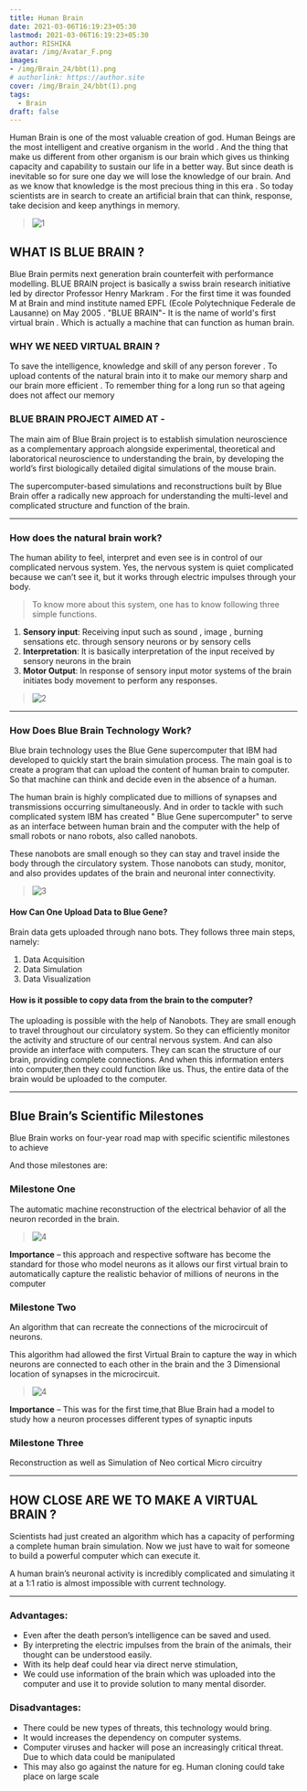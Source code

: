```yaml
---
title: Human Brain
date: 2021-03-06T16:19:23+05:30
lastmod: 2021-03-06T16:19:23+05:30
author: RISHIKA
avatar: /img/Avatar_F.png
images: 
- /img/Brain_24/bbt(1).png
# authorlink: https://author.site
cover: /img/Brain_24/bbt(1).png
tags:
  - Brain
draft: false
---
```


Human Brain is one of the most valuable creation of god. Human Beings are the most intelligent and creative organism in the world . And the thing that make us different from other organism is our brain which gives us thinking capacity and capability to sustain our life in a better way.
But since death is inevitable so for sure one day we will lose the knowledge of our brain. And as we know that knowledge is the most precious thing in this era . So today scientists are in search to create an artificial brain that can think, response, take decision and keep anythings in memory.

<!--more-->

> ![1](/img/Brain_24/bbt(1).png)

## WHAT IS BLUE BRAIN ?

Blue Brain permits next generation brain counterfeit with performance modelling. BLUE BRAIN project is basically a swiss brain research initiative led by director Professor Henry Markram . For the first time it was founded M at Brain and mind institute named EPFL (Ecole Polytechnique Federale de Lausanne) on  May 2005 . "BLUE BRAIN"- It is the name of world's first virtual brain . Which is actually a machine that can function as human brain. 


### WHY WE NEED VIRTUAL BRAIN ?

To save the intelligence, knowledge and skill of any person forever .
To upload contents of the natural brain into it to make our memory sharp and our brain more efficient .
To remember thing for a long run so that ageing does not affect our memory


### BLUE BRAIN PROJECT AIMED AT -

The main aim of Blue Brain project is to establish simulation neuroscience as a complementary approach alongside experimental, theoretical and laboratorical neuroscience to understanding the brain, by developing the world’s first biologically detailed digital simulations of the mouse brain. 

The supercomputer-based simulations and reconstructions built by Blue Brain offer a radically new approach for understanding the multi-level and complicated structure and function of the brain.

---
### How does the natural brain work?

The human ability to feel, interpret and even see is in control of our complicated nervous system. Yes, the nervous system is quiet complicated because we can’t see it, but it works through electric impulses through your body.

> To know more about this system, one has to know following three simple functions.

1. **Sensory input**: Receiving input such as sound , image , burning sensations etc. through sensory neurons or by sensory cells
2. **Interpretation**: It is basically interpretation of the input received by sensory neurons in the brain
3. **Motor Output**: In response of sensory input motor systems of the brain initiates body movement to perform any responses.

> ![2](/img/Brain_24/bbt(2).jpg)

---
### How Does Blue Brain Technology Work?
Blue brain technology uses the Blue Gene supercomputer that IBM had developed to quickly start the brain simulation process. The main goal is to create a program that can upload the content of human brain to computer. So that machine can think and decide even in the absence of a human.

The human brain is highly complicated due to millions of synapses and transmissions occurring simultaneously. And in order to tackle with such complicated system IBM has created " Blue Gene supercomputer" to serve as an interface between human brain and the computer with the help of small robots or nano robots, also called nanobots.

These nanobots are small enough so they can stay and travel inside the body through the circulatory system. Those nanobots can study, monitor, and also provides updates of the brain and neuronal inter connectivity.

> ![3](/img/Brain_24/bbt(3).png)

#### How Can One Upload Data to Blue Gene?

Brain data gets uploaded through nano bots. They follows three main steps, namely:

1. Data Acquisition
2. Data Simulation
3. Data Visualization

#### How is it possible to copy data from the brain to the computer?
The uploading is possible with the help of Nanobots. They are small enough to travel throughout our circulatory system. So they can efficiently monitor the activity and structure of our central nervous system. And can also provide an interface with computers. They can scan the structure of our brain, providing complete connections. And when this information enters into computer,then they could function like us. Thus, the entire data of the brain would be uploaded to the computer.

---
## Blue Brain’s Scientific Milestones
Blue Brain works on four-year road map with specific scientific milestones to achieve 

And those milestones are:
### Milestone One
The automatic machine reconstruction of the electrical behavior of all the neuron recorded in the brain.

> ![4](/img/Brain_24/bbt(4).png)

**Importance** – this approach and respective software has become the standard for those who model neurons  as it allows our first virtual brain to automatically capture the realistic behavior of millions of neurons in the computer 

### Milestone Two
An algorithm that can recreate the connections of the microcircuit of neurons.

This algorithm had allowed the first Virtual Brain to capture the way in which neurons are connected to each other in the brain and the 3 Dimensional location of synapses in the microcircuit.

> ![4](/img/Brain_24/bbt(5).png)

**Importance** – This was for the first time,that Blue Brain had a model to study how a neuron processes  different types of synaptic inputs 

### Milestone Three
Reconstruction as well as Simulation of Neo cortical Micro circuitry

---
## HOW CLOSE ARE WE TO MAKE A VIRTUAL BRAIN ?

Scientists had just created an algorithm which has a capacity of performing a complete human brain simulation. Now we just have to wait for someone to build a powerful computer which can execute it.

A human brain’s neuronal activity is incredibly complicated and simulating it at a 1:1 ratio is almost impossible with current technology. 

---

### Advantages:

* Even after the death person’s intelligence can be saved and used.
* By interpreting  the electric impulses from the brain of the animals, their thought can be understood easily.
* With its help deaf could hear via direct nerve stimulation,
* We could use information of the brain which was uploaded into the computer and use it to provide  solution to many mental disorder.

### Disadvantages:

* There could be new types of threats, this technology would bring. 
* It would increases the dependency on computer systems.
* Computer viruses and hacker will pose an increasingly critical threat. Due to which data could be manipulated
* This may also go against the nature for eg. Human cloning could take place on large scale




